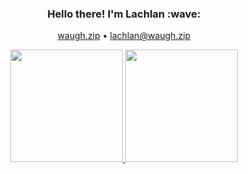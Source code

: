 <h3 align="center">Hello there! I'm Lachlan :wave:</h3>
<p align="center">
  <!-- something something I can center a div -->
  <a href="https://waugh.zip">waugh.zip</a>
  •
  <a href="mailto:lachlanwaugh8@gmail.com">lachlan@waugh.zip</a>
</p>

<div align="center">
    <a href="#">
        <!-- https://github-readme-stats.vercel.app doesn't work :'( -->
        <img height="180rem" src="https://github-readme-stats-xi-red.vercel.app/api?username=lachlan-waugh&count_private=true&include_all_commits=true&custom_title=%E2%9C%A8%20Lachlan%27s%20GitHub%20Stats&show_icons=true&theme=vue-dark"/>
        <img height="180rem" src="https://github-readme-stats-new-dun.vercel.app/api/top-langs/?username=lachlan-waugh&layout=compact&theme=vue-dark&show-private=True" />
    </a>
</div>
